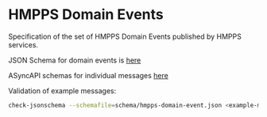 # HMPPS Domain Events

Specification of the set of HMPPS Domain Events published by HMPPS services.

JSON Schema for domain events is [here](./schema/hmpps-domain-event.json)

ASyncAPI schemas for individual messages [here](./spec/schemas/)

Validation of example messages:
```sh
check-jsonschema --schemafile=schema/hmpps-domain-event.json <example-message.json>
```
